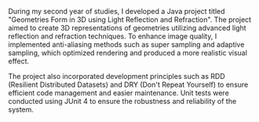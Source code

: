 During my second year of studies, I developed a Java project titled "Geometries Form in 3D using Light Reflection and Refraction". The project aimed to create 3D representations of geometries utilizing advanced light reflection and refraction techniques. To enhance image quality, I implemented anti-aliasing methods such as super sampling and adaptive sampling, which optimized rendering and produced a more realistic visual effect.

The project also incorporated development principles such as RDD (Resilient Distributed Datasets) and DRY (Don't Repeat Yourself) to ensure efficient code management and easier maintenance. Unit tests were conducted using JUnit 4 to ensure the robustness and reliability of the system.

